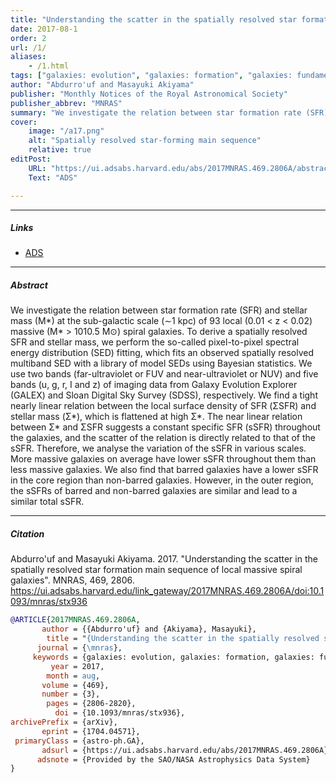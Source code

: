 ```yaml
---
title: "Understanding the scatter in the spatially resolved star formation main sequence of local massive spiral galaxies" 
date: 2017-08-1
order: 2
url: /1/
aliases: 
    - /1.html
tags: ["galaxies: evolution", "galaxies: formation", "galaxies: fundamental parameters", "Astrophysics - Astrophysics of Galaxies"]
author: "Abdurro'uf and Masayuki Akiyama"
publisher: "Monthly Notices of the Royal Astronomical Society"
publisher_abbrev: "MNRAS"
summary: "We investigate the relation between star formation rate (SFR) and stellar mass (M*) at the sub-galactic scale (∼1 kpc) of 93 local (0.01 < z < 0.02) massive (M* > 1010.5 M⊙) spiral galaxies. To derive a spatially resolved SFR and stellar mass, we perform the so-called pixel-to-pixel spectral energy distribution (SED) fitting, which fits an observed spatially resolved multiband SED with a library of model SEDs using Bayesian statistics. We use two bands (far-ultraviolet or FUV and near-ultraviolet or NUV) and five bands (u, g, r, I and z) of imaging data from Galaxy Evolution Explorer (GALEX) and Sloan Digital Sky Survey (SDSS), respectively. We find a tight nearly linear relation between the local surface density of SFR (ΣSFR) and stellar mass (Σ*), which is flattened at high Σ*. The near linear relation between Σ* and ΣSFR suggests a constant specific SFR (sSFR) throughout the galaxies, and the scatter of the relation is directly related to that of the sSFR. Therefore, we analyse the variation of the sSFR in various scales. More massive galaxies on average have lower sSFR throughout them than less massive galaxies. We also find that barred galaxies have a lower sSFR in the core region than non-barred galaxies. However, in the outer region, the sSFRs of barred and non-barred galaxies are similar and lead to a similar total sSFR." 
cover:
    image: "/a17.png"
    alt: "Spatially resolved star-forming main sequence"
    relative: true
editPost:
    URL: "https://ui.adsabs.harvard.edu/abs/2017MNRAS.469.2806A/abstract"
    Text: "ADS"

---
```


---

##### Links

+ [ADS](https://ui.adsabs.harvard.edu/abs/2017MNRAS.469.2806A/abstract)

---

##### Abstract

We investigate the relation between star formation rate (SFR) and stellar mass (M*) at the sub-galactic scale (∼1 kpc) of 93 local (0.01 < z < 0.02) massive (M* > 1010.5 M⊙) spiral galaxies. To derive a spatially resolved SFR and stellar mass, we perform the so-called pixel-to-pixel spectral energy distribution (SED) fitting, which fits an observed spatially resolved multiband SED with a library of model SEDs using Bayesian statistics. We use two bands (far-ultraviolet or FUV and near-ultraviolet or NUV) and five bands (u, g, r, I and z) of imaging data from Galaxy Evolution Explorer (GALEX) and Sloan Digital Sky Survey (SDSS), respectively. We find a tight nearly linear relation between the local surface density of SFR (ΣSFR) and stellar mass (Σ*), which is flattened at high Σ*. The near linear relation between Σ* and ΣSFR suggests a constant specific SFR (sSFR) throughout the galaxies, and the scatter of the relation is directly related to that of the sSFR. Therefore, we analyse the variation of the sSFR in various scales. More massive galaxies on average have lower sSFR throughout them than less massive galaxies. We also find that barred galaxies have a lower sSFR in the core region than non-barred galaxies. However, in the outer region, the sSFRs of barred and non-barred galaxies are similar and lead to a similar total sSFR.

---

##### Citation

Abdurro'uf and Masayuki Akiyama. 2017. "Understanding the scatter in the spatially resolved star formation main sequence of local massive spiral galaxies". MNRAS, 469, 2806. https://ui.adsabs.harvard.edu/link_gateway/2017MNRAS.469.2806A/doi:10.1093/mnras/stx936

```bibtex
@ARTICLE{2017MNRAS.469.2806A,
       author = {{Abdurro'uf} and {Akiyama}, Masayuki},
        title = "{Understanding the scatter in the spatially resolved star formation main sequence of local massive spiral galaxies}",
      journal = {\mnras},
     keywords = {galaxies: evolution, galaxies: formation, galaxies: fundamental parameters, Astrophysics - Astrophysics of Galaxies},
         year = 2017,
        month = aug,
       volume = {469},
       number = {3},
        pages = {2806-2820},
          doi = {10.1093/mnras/stx936},
archivePrefix = {arXiv},
       eprint = {1704.04571},
 primaryClass = {astro-ph.GA},
       adsurl = {https://ui.adsabs.harvard.edu/abs/2017MNRAS.469.2806A},
      adsnote = {Provided by the SAO/NASA Astrophysics Data System}
}
```
